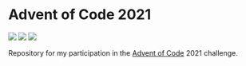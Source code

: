 # Advent of Code 2021

![](https://img.shields.io/badge/day%20📅-24-blue)
![](https://img.shields.io/badge/stars%20⭐-34-yellow)
![](https://img.shields.io/badge/days%20completed-17-red)

Repository for my participation in the [Advent of Code](https://adventofcode.com/) 2021 challenge.
